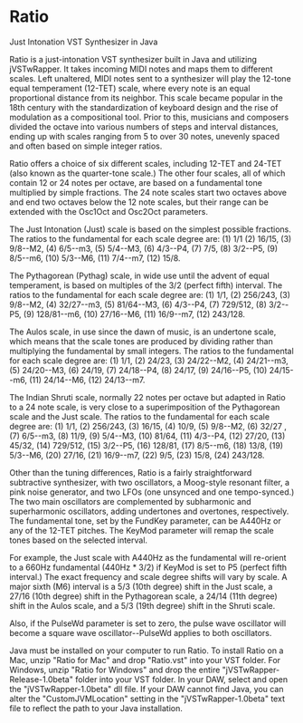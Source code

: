 # Ratio
Just Intonation VST Synthesizer in Java

Ratio is a just-intonation VST synthesizer built in Java and utilizing jVSTwRapper. It takes incoming MIDI notes and maps them to different scales. Left unaltered, MIDI notes sent to a synthesizer will play the 12-tone equal temperament (12-TET) scale, where every note is an equal proportional distance from its neighbor. This scale became popular in the 18th century with the standardization of keyboard design and the rise of modulation as a compositional tool. Prior to this, musicians and composers divided the octave into various numbers of steps and interval distances, ending up with scales ranging from 5 to over 30 notes, unevenly spaced and often based on simple integer ratios.

Ratio offers a choice of six different scales, including 12-TET and 24-TET (also known as the quarter-tone scale.) The other four scales, all of which contain 12 or 24 notes per octave, are based on a fundamental tone multiplied by simple fractions. The 24 note scales start two octaves above and end two octaves below the 12 note scales, but their range can be extended with the Osc1Oct and Osc2Oct parameters.

The Just Intonation (Just) scale is based on the simplest possible fractions. The ratios to the fundamental for each scale degree are: (1) 1/1 (2) 16/15, (3) 9/8--M2, (4) 6/5--m3, (5) 5/4--M3, (6) 4/3--P4, (7) 7/5, (8) 3/2--P5, (9) 8/5--m6, (10) 5/3--M6, (11) 7/4--m7, (12) 15/8.

The Pythagorean (Pythag) scale, in wide use until the advent of equal temperament, is based on multiples of the 3/2 (perfect fifth) interval. The ratios to the fundamental for each scale degree are: (1) 1/1, (2) 256/243, (3) 9/8--M2, (4) 32/27--m3, (5) 81/64--M3, (6) 4/3--P4, (7) 729/512, (8) 3/2--P5, (9) 128/81--m6, (10) 27/16--M6, (11) 16/9--m7, (12) 243/128.

The Aulos scale, in use since the dawn of music, is an undertone scale, which means that the scale tones are produced by dividing rather than multiplying the fundamental by small integers. The ratios to the fundamental for each scale degree are: (1) 1/1, (2) 24/23, (3) 24/22--M2, (4) 24/21--m3, (5) 24/20--M3, (6) 24/19, (7) 24/18--P4, (8) 24/17, (9) 24/16--P5, (10) 24/15--m6, (11) 24/14--M6, (12) 24/13--m7.

The Indian Shruti scale, normally 22 notes per octave but adapted in Ratio to a 24 note scale, is very close to a superimposition of the Pythagorean scale and the Just scale. The ratios to the fundamental for each scale degree are: (1) 1/1, (2) 256/243, (3) 16/15, (4) 10/9, (5) 9/8--M2, (6) 32/27 , (7) 6/5--m3, (8) 11/9, (9) 5/4--M3, (10) 81/64, (11) 4/3--P4, (12) 27/20, (13) 45/32, (14) 729/512, (15) 3/2--P5, (16) 128/81, (17) 8/5--m6, (18) 13/8, (19) 5/3--M6, (20) 27/16, (21) 16/9--m7, (22) 9/5, (23) 15/8, (24) 243/128.

Other than the tuning differences, Ratio is a fairly straightforward subtractive synthesizer, with two oscillators, a Moog-style resonant filter, a pink noise generator, and two LFOs (one unsynced and one tempo-synced.) The two main oscillators are complemented by subharmonic and superharmonic oscillators, adding undertones and overtones, respectively. The fundamental tone, set by the FundKey parameter, can be A440Hz or any of the 12-TET pitches. The KeyMod parameter will remap the scale tones based on the selected interval.

For example, the Just scale with A440Hz as the fundamental will re-orient to a 660Hz fundamental (440Hz * 3/2) if KeyMod is set to P5 (perfect fifth interval.) The exact frequency and scale degree shifts will vary by scale. A major sixth (M6) interval is a 5/3 (10th degree) shift in the Just scale, a 27/16 (10th degree) shift in the Pythagorean scale, a 24/14 (11th degree) shift in the Aulos scale, and a 5/3 (19th degree) shift in the Shruti scale.

Also, if the PulseWd parameter is set to zero, the pulse wave oscillator will become a square wave oscillator--PulseWd applies to both oscillators. 

Java must be installed on your computer to run Ratio. To install Ratio on a Mac, unzip "Ratio for Mac" and drop "Ratio.vst" into your VST folder. For Windows, unzip "Ratio for Windows" and drop the entire "jVSTwRapper-Release-1.0beta" folder into your VST folder. In your DAW, select and open the "jVSTwRapper-1.0beta" dll file. If your DAW cannot find Java, you can alter the "CustomJVMLocation" setting in the "jVSTwRapper-1.0beta" text file to reflect the path to your Java installation.
